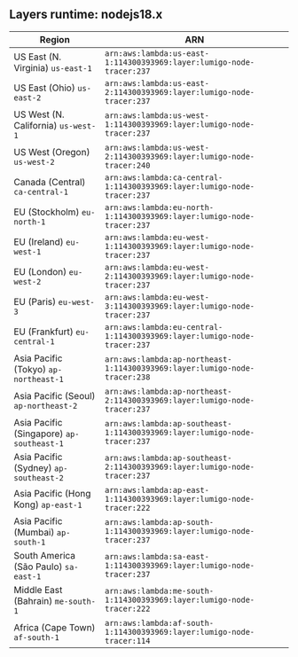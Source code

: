 Layers runtime: nodejs18.x
----
| Region | ARN |
| --- | --- |
|US East (N. Virginia)  `us-east-1`|`arn:aws:lambda:us-east-1:114300393969:layer:lumigo-node-tracer:237`|
|US East (Ohio)  `us-east-2`|`arn:aws:lambda:us-east-2:114300393969:layer:lumigo-node-tracer:237`|
|US West (N. California)  `us-west-1`|`arn:aws:lambda:us-west-1:114300393969:layer:lumigo-node-tracer:237`|
|US West (Oregon)  `us-west-2`|`arn:aws:lambda:us-west-2:114300393969:layer:lumigo-node-tracer:240`|
|Canada (Central)  `ca-central-1`|`arn:aws:lambda:ca-central-1:114300393969:layer:lumigo-node-tracer:237`|
|EU (Stockholm)  `eu-north-1`|`arn:aws:lambda:eu-north-1:114300393969:layer:lumigo-node-tracer:237`|
|EU (Ireland)  `eu-west-1`|`arn:aws:lambda:eu-west-1:114300393969:layer:lumigo-node-tracer:237`|
|EU (London)  `eu-west-2`|`arn:aws:lambda:eu-west-2:114300393969:layer:lumigo-node-tracer:237`|
|EU (Paris)  `eu-west-3`|`arn:aws:lambda:eu-west-3:114300393969:layer:lumigo-node-tracer:237`|
|EU (Frankfurt)  `eu-central-1`|`arn:aws:lambda:eu-central-1:114300393969:layer:lumigo-node-tracer:237`|
|Asia Pacific (Tokyo)  `ap-northeast-1`|`arn:aws:lambda:ap-northeast-1:114300393969:layer:lumigo-node-tracer:238`|
|Asia Pacific (Seoul)  `ap-northeast-2`|`arn:aws:lambda:ap-northeast-2:114300393969:layer:lumigo-node-tracer:237`|
|Asia Pacific (Singapore)  `ap-southeast-1`|`arn:aws:lambda:ap-southeast-1:114300393969:layer:lumigo-node-tracer:237`|
|Asia Pacific (Sydney)  `ap-southeast-2`|`arn:aws:lambda:ap-southeast-2:114300393969:layer:lumigo-node-tracer:237`|
|Asia Pacific (Hong Kong)  `ap-east-1`|`arn:aws:lambda:ap-east-1:114300393969:layer:lumigo-node-tracer:222`|
|Asia Pacific (Mumbai)  `ap-south-1`|`arn:aws:lambda:ap-south-1:114300393969:layer:lumigo-node-tracer:237`|
|South America (São Paulo)  `sa-east-1`|`arn:aws:lambda:sa-east-1:114300393969:layer:lumigo-node-tracer:237`|
|Middle East (Bahrain)  `me-south-1`|`arn:aws:lambda:me-south-1:114300393969:layer:lumigo-node-tracer:222`|
|Africa (Cape Town)  `af-south-1`|`arn:aws:lambda:af-south-1:114300393969:layer:lumigo-node-tracer:114`|
